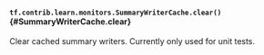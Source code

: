 #### `tf.contrib.learn.monitors.SummaryWriterCache.clear()` {#SummaryWriterCache.clear}

Clear cached summary writers. Currently only used for unit tests.

